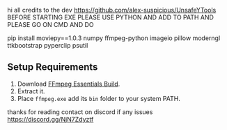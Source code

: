 hi
all credits to the dev https://github.com/alex-suspicious/UnsafeYTools
BEFORE STARTING EXE PLEASE USE PYTHON AND ADD TO PATH AND PLEASE GO ON CMD AND DO

pip install moviepy==1.0.3 numpy ffmpeg-python imageio pillow moderngl ttkbootstrap pyperclip psutil
## Setup Requirements

1. Download [FFmpeg Essentials Build](https://www.gyan.dev/ffmpeg/builds/).
2. Extract it.
3. Place `ffmpeg.exe` add its `bin` folder to your system PATH.

thanks for reading contact on discord if any issues https://discord.gg/NjN7Zdyztf
